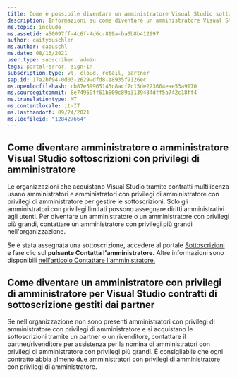 ```yaml
---
title: Come è possibile diventare un amministratore Visual Studio sottoscrizioni?
description: Informazioni su come diventare un amministratore Visual Studio o con privilegi di amministratore con privilegi di amministratore
ms.topic: include
ms.assetid: a50097ff-4c6f-4d6c-819a-ba0b8b412997
author: caitybuschlen
ms.author: cabuschl
ms.date: 08/13/2021
user.type: subscriber, admin
tags: portal-error, sign-in
subscription.type: vl, cloud, retail, partner
sap.id: 17a2bf94-0d03-2629-dfd8-e8935f9126ec
ms.openlocfilehash: cb87e59965145c8acf7c15de223604eae53a9170
ms.sourcegitcommit: 8e74969ff61b609c89b3139434dff5a742c18ff4
ms.translationtype: MT
ms.contentlocale: it-IT
ms.lasthandoff: 09/24/2021
ms.locfileid: "128427664"
---
```

## <a name="how-to-become-a-visual-studio-subscriptions-admin-or-super-admin"></a>Come diventare amministratore o amministratore Visual Studio sottoscrizioni con privilegi di amministratore 

Le organizzazioni che acquistano Visual Studio tramite contratti multilicenza usano amministratori e amministratori con privilegi di amministratore con privilegi di amministratore per gestire le sottoscrizioni. Solo gli amministratori con privilegi limitati possono assegnare diritti amministrativi agli utenti. Per diventare un amministratore o un amministratore con privilegi più grandi, contattare un amministratore con privilegi più grandi nell'organizzazione.  

Se è stata assegnata una sottoscrizione, accedere al portale [Sottoscrizioni](https://my.visualstudio.com/subscriptions) e fare clic sul **pulsante Contatta l'amministratore.** Altre informazioni sono disponibili [nell'articolo Contattare l'amministratore.](https://docs.microsoft.com/visualstudio/subscriptions/contact-my-admin)

## <a name="how-to-become-a-super-admin-for-visual-studio-subscriptions-agreements-managed-by-partners"></a>Come diventare un amministratore con privilegi di amministratore per Visual Studio contratti di sottoscrizione gestiti dai partner

Se nell'organizzazione non sono presenti amministratori con privilegi di amministratore con privilegi di amministratore e si acquistano le sottoscrizioni tramite un partner o un rivenditore, contattare il partner/rivenditore per assistenza per la nomina di amministratori con privilegi di amministratore con privilegi più grandi. È consigliabile che ogni contratto abbia almeno due amministratori con privilegi di amministratore con privilegi di amministratore.  